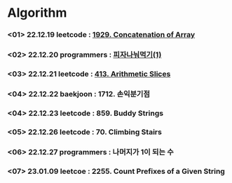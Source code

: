 # Algorithm

### <01> 22.12.19 leetcode : [1929. Concatenation of Array](https://github.com/woori0214/Algorithm/tree/main/leetcode221219)
### <02> 22.12.20 programmers : [피자나눠먹기(1)](https://github.com/woori0214/Algorithm/tree/main/programmers221220)
### <03> 22.12.21 leetcode : [413. Arithmetic Slices](https://github.com/woori0214/Algorithm/tree/main/leetcode221221) 
### <04> 22.12.22 baekjoon : 1712. 손익분기점
### <04> 22.12.23 leetcode : 859. Buddy Strings
### <05> 22.12.26 leetcode : 70. Climbing Stairs
### <06> 22.12.27 programmers : 나머지가 1이 되는 수
### <07> 23.01.09 leetcoe : 2255. Count Prefixes of a Given String
